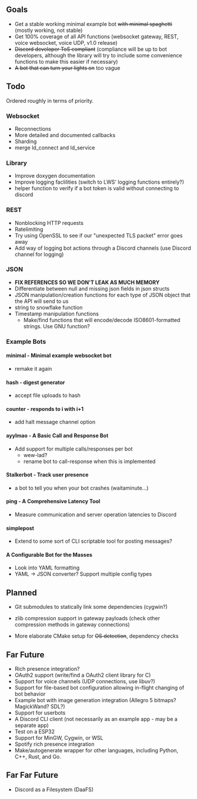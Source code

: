 ## Goals
* Get a stable working minimal example bot ~~with minimal spaghetti~~ (mostly working, not stable)
* Get 100% coverage of all API functions (websocket gateway, REST, voice websocket, voice UDP, v1.0 release)
* ~~Discord developer ToS compliant~~ (compliance will be up to bot developers, although the library will try to include 
some convenience functions to make this easier if necessary)
* ~~A bot that can turn your lights on~~ too vague

## Todo
Ordered roughly in terms of priority.

### Websocket
* Reconnections
* More detailed and documented callbacks
* Sharding
* merge ld_connect and ld_service

### Library
* Improve doxygen documentation
* Improve logging faclilities (switch to LWS' logging functions entirely?)
* helper function to verify if a bot token is valid without connecting to discord

### REST
* Nonblocking HTTP requests
* Ratelimiting
* Try using OpenSSL to see if our "unexpected TLS packet" error goes away
* Add way of logging bot actions through a Discord channels (use Discord channel for logging)

### JSON
* **FIX REFERENCES SO WE DON'T LEAK AS MUCH MEMORY**
* Differentiate between null and missing json fields in json structs
* JSON manipulation/creation functions for each type of JSON object that the API will send to us
* string to snowflake function
* Timestamp manipulation functions
    * Make/find functions that will encode/decode ISO8601-formatted strings. Use GNU function?
    
### Example Bots
#### minimal - Minimal example websocket bot
* remake it again

#### hash - digest generator
* accept file uploads to hash

#### counter - responds to i with i+1
* add halt message channel option

#### ayylmao - A Basic Call and Response Bot
* Add support for multiple calls/responses per bot
  * wew-lad?
  * rename bot to call-response when this is implemented


#### Stalkerbot - Track user presence
* a bot to tell you when your bot crashes (waitaminute...)

#### ping - A Comprehensive Latency Tool
* Measure communication and server operation latencies to Discord

#### simplepost
* Extend to some sort of CLI scriptable tool for posting messages?

#### A Configurable Bot for the Masses
* Look into YAML formatting
* YAML -> JSON converter? Support multiple config types

## Planned
* Git submodules to statically link some dependencies (cygwin?)
* zlib compression support in gateway payloads (check other compression methods in gateway connections)

* More elaborate CMake setup for ~~OS detection~~, dependency checks

## Far Future
* Rich presence integration?
* OAuth2 support (write/find a OAuth2 client library for C)
* Support for voice channels (UDP connections, use libuv?)
* Support for file-based bot configuration allowing in-flight changing of bot behavior
* Example bot with image generation integration (Allegro 5 bitmaps? MagickWand? SDL?)
* Support for userbots
* A Discord CLI client (not necessarily as an example app - may be a separate app)
* Test on a ESP32
* Support for MinGW, Cygwin, or WSL
* Spotify rich presence integration
* Make/autogenerate wrapper for other languages, including Python, C++, Rust, and Go.

## Far Far Future
* Discord as a Filesystem (DaaFS)